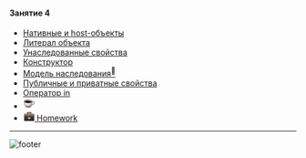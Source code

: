 [footer]: https://github.com/garevna/js-course/raw/master/images/a-level-ico.png?raw=true
[me30]: https://raw.githubusercontent.com/garevna/a-level-js-lessons/master/ico/myPhoto-30.png "Ⓒ Irina Fylyppova ( garevna ) 2019"
[hw-20]: https://raw.githubusercontent.com/garevna/a-level-js-lessons/master/ico/briefcase-20.png
[cap-20]: https://raw.githubusercontent.com/garevna/a-level-js-lessons/master/ico/coffee-20.png

#### Занятие 4

* [Нативные и host-объекты](../md/native-and-host-objects.md)
* [Литерал объекта](../md/object-literal.md)
* [Унаследованные свойства](../md/inherited-properties.md)
* [Конструктор](../md/constructor.md)
* [Модель наследования<sup>:small_red_triangle:</sup>](../md/inheritance-model.md)
* [Публичные и приватные свойства](../md/public-and-private-properties.md)
* [Оператор in](md/operator-in.md)
* [![cap-20]](../md/inheritance-model-sample-1.md)
* [![hw-20] Homework](../md/hw-04.md)

_________________________________________________________________________

![footer]

